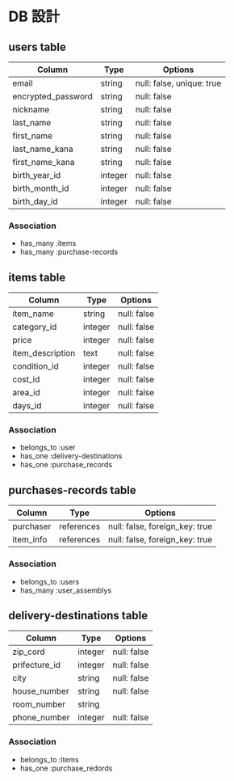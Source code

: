 # DB 設計

## users table

| Column             | Type                | Options                   |
|--------------------|---------------------|---------------------------|
| email              | string              | null: false, unique: true |
| encrypted_password | string              | null: false               |
| nickname           | string              | null: false               |
| last_name          | string              | null: false               |
| first_name         | string              | null: false               |
| last_name_kana     | string              | null: false               |
| first_name_kana    | string              | null: false               |
| birth_year_id      | integer             | null: false               |
| birth_month_id     | integer             | null: false               |
| birth_day_id       | integer             | null: false               |

### Association

- has_many :items
- has_many :purchase-records


## items table

| Column                  | Type       | Options                        |
|-------------------------|------------|--------------------------------|
| item_name               | string     | null: false                    |
| category_id             | integer    | null: false                    |
| price                   | integer    | null: false                    |
| item_description        | text       | null: false                    |
| condition_id            | integer    | null: false                    |
| cost_id                 | integer    | null: false                    |
| area_id                 | integer    | null: false                    |
| days_id                 | integer    | null: false                    |

### Association

- belongs_to :user
- has_one    :delivery-destinations
- has_one    :purchase_records


## purchases-records table

| Column      | Type       | Options                        |
|-------------|------------|--------------------------------|
| purchaser   | references | null: false, foreign_key: true |
| item_info   | references | null: false, foreign_key: true |


### Association

- belongs_to :users
- has_many   :user_assemblys


## delivery-destinations table

| Column          | Type       | Options                        |
|-----------------|------------|--------------------------------|
| zip_cord        | integer    | null: false                    |
| prifecture_id   | integer    | null: false                    |
| city            | string     | null: false                    |
| house_number    | string     | null: false                    |
| room_number     | string     |                                |
| phone_number    | integer    | null: false                    |

### Association

- belongs_to :items
- has_one    :purchase_redords